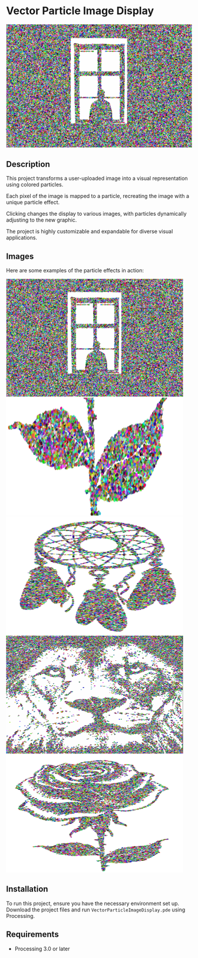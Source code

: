 # Vector Particle Image Display

![ParticleImage](./images/1.png)

## Description
This project transforms a user-uploaded image into a visual representation using colored particles.

Each pixel of the image is mapped to a particle, recreating the image with a unique particle effect.

Clicking changes the display to various images, with particles dynamically adjusting to the new graphic.

The project is highly customizable and expandable for diverse visual applications.

## Images
Here are some examples of the particle effects in action:

<img src="./images/1.png" alt="Particle Image 1" width="480" height="320">
<img src="./images/2.png" alt="Particle Image 2" width="480" height="320">
<img src="./images/3.png" alt="Particle Image 3" width="480" height="320">
<img src="./images/4.png" alt="Particle Image 4" width="480" height="320">
<img src="./images/5.png" alt="Particle Image 5" width="480" height="320">

## Installation
To run this project, ensure you have the necessary environment set up. Download the project files and run `VectorParticleImageDisplay.pde` using Processing.

## Requirements
- Processing 3.0 or later


